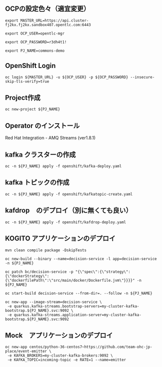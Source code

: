 ## OCPの設定色々（適宜変更）
```
export MASTER_URL=https://api.cluster-fj2kx.fj2kx.sandbox407.opentlc.com:6443

export OCP_USER=opentlc-mgr

export OCP_PASSWORD=r3dh4t1!

export PJ_NAME=commons-demo
```

## OpenShift Login
```
oc login ${MASTER_URL} -u ${OCP_USER} -p ${OCP_PASSWORD} --insecure-skip-tls-verify=true
```

## Project作成
```
oc new-project ${PJ_NAME}
```

## Operator のインストール

Red Hat Integration - AMQ Streams (ver1.8.1)

## kafka クラスターの作成
```
oc -n ${PJ_NAME} apply -f openshift/kafka-deploy.yaml
```

## kafka トピックの作成
```
oc -n ${PJ_NAME} apply -f openshift/kafkatopic-create.yaml
```

## kafdrop　のデプロイ（別に無くても良い）
```
oc -n ${PJ_NAME} apply -f openshift/kafdrop-deploy.yaml
```

## KOGITO アプリケーションのデプロイ

```
mvn clean compile package -DskipTests

oc new-build --binary --name=decision-service -l app=decision-service -n ${PJ_NAME}

oc patch bc/decision-service -p "{\"spec\":{\"strategy\":{\"dockerStrategy\":{\"dockerfilePath\":\"src/main/docker/Dockerfile.jvm\"}}}}" -n ${PJ_NAME}

oc start-build decision-service --from-dir=. --follow -n ${PJ_NAME}

oc new-app --image-stream=decision-service \
 -e quarkus.kafka-streams.bootstrap-servers=my-cluster-kafka-bootstrap.${PJ_NAME}.svc:9092 \
 -e quarkus.kafka-streams.application-server=my-cluster-kafka-bootstrap.${PJ_NAME}.svc:9092
```

## Mock　アプリケーションのデプロイ

```
oc new-app centos/python-36-centos7~https://github.com/team-ohc-jp-place/event-emitter \
 -e KAFKA_BROKERS=my-cluster-kafka-brokers:9092 \
 -e KAFKA_TOPIC=incoming-topic -e RATE=1 --name=emitter
```